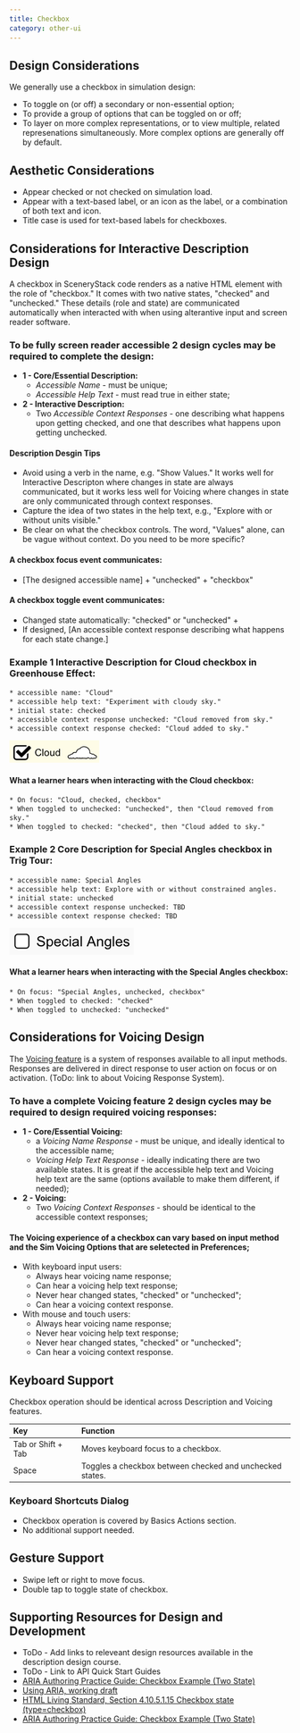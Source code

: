 ```yaml
---
title: Checkbox
category: other-ui
---
```


## Design Considerations

We generally use a checkbox in simulation design:

* To toggle on (or off) a secondary or non-essential option;
* To provide a group of options that can be toggled on or off;
* To layer on more complex representations, or to view multiple, related
  represenations simultaneously. More complex options are generally off by default.

## Aesthetic Considerations

* Appear checked or not checked on simulation load.
* Appear with a text-based label, or an icon as the label, or a combination of both text and icon.
* Title case is used for text-based labels for checkboxes.

## Considerations for Interactive Description Design

A checkbox in SceneryStack code renders as a native HTML element with the role of "checkbox." It comes with two native states, "checked" and "unchecked." These details (role and state) are communicated automatically when interacted with when using alterantive input and screen reader software. 

### To be fully screen reader accessible 2 design cycles may be required to complete the design:
* **1 - Core/Essential Description:**
    * _Accessible Name_ - must be unique;
    * _Accessible Help Text_ - must read true in either state;
* **2 - Interactive Description:**
    * Two _Accessible Context Responses_ - one describing what happens upon getting checked, and one that describes what happens upon getting unchecked.

#### Description Desgin Tips
* Avoid using a verb in the name, e.g. "Show Values." It works well for Interactive Descripton where changes in state are always communicated, but it works less well for Voicing where changes in state are only communicated through context responses.
* Capture the idea of two states in the help text, e.g., "Explore with or without units visible."
* Be clear on what the checkbox controls. The word, "Values" alone, can be vague without context. Do you need to be more specific?

#### A checkbox focus event communicates:
* [The designed accessible name] + "unchecked" + "checkbox"

#### A checkbox toggle event communicates:
* Changed state automatically: "checked" or "unchecked" + 
* If designed, [An accessible context response describing what happens for each state change.]

### Example 1 Interactive Description for Cloud checkbox in Greenhouse Effect: 
    * accessible name: "Cloud"
    * accessible help text: "Experiment with cloudy sky."
    * initial state: checked
    * accessible context response unchecked: "Cloud removed from sky."
    * accessible context response checked: "Cloud added to sky."

![alt text "Cloud checkbox in Greenhouse Effecy in checked state."](images/ghe-checkbox-cloud.png "Cloud, checked, checkbox")

#### What a learner hears when interacting with the Cloud checkbox:
    * On focus: "Cloud, checked, checkbox"
    * When toggled to unchecked: "unchecked", then "Cloud removed from sky."
    * When toggled to checked: "checked", then "Cloud added to sky."

### Example 2 Core Description for Special Angles checkbox in Trig Tour: 
    * accessible name: Special Angles
    * accessible help text: Explore with or without constrained angles.
    * initial state: unchecked
    * accessible context response unchecked: TBD
    * accessible context response checked: TBD

![alt text "Special Angles checkbox in Trig Tour in unchecked state."](images/tt-checkbox-specialAngles.png "Special Angles, unchecked, checkbox")

#### What a learner hears when interacting with the Special Angles checkbox: 
    * On focus: "Special Angles, unchecked, checkbox"
    * When toggled to checked: "checked"
    * When toggled to unchecked: "unchecked"

## Considerations for Voicing Design
The [Voicing feature](https://www.w3.org/WAI/ARIA/apg/patterns/checkbox/examples/checkbox/) is a system of responses available to all input methods. Responses are delivered in direct response to user action on focus or on activation. (ToDo: link to about Voicing Response System).

### To have a complete Voicing feature 2 design cycles may be required to design required voicing responses:
* **1 - Core/Essential Voicing:**
    * a _Voicing Name Response_ - must be unique, and ideally identical to the accessible name;
    * _Voicing Help Text Response_ - ideally indicating there are two available states. It is great if the accessible help text and Voicing help text are the same (options available to make them different, if needed);
* **2 - Voicing:**
    * Two _Voicing Context Responses_ - should be identical to the accessible context responses;

#### The Voicing experience of a checkbox can vary based on input method and the Sim Voicing Options that are seletected in Preferences; 
* With keyboard input users: 
    * Always hear voicing name response;
    * Can hear a voicing help text response; 
    * Never hear changed states, "checked" or "unchecked";
    * Can hear a voicing context response.
* With mouse and touch users: 
    * Always hear voicing name response;
    * Never hear voicing help text response;
    * Never hear changed states, "checked" or "unchecked";
    * Can hear a voicing context response.
 
## Keyboard Support
Checkbox operation should be identical across Description and Voicing features.

| Key   | Function                                               |
|:------|:-------------------------------------------------------|
| Tab or Shift + Tab  | Moves keyboard focus to a checkbox.     |
| Space | Toggles a checkbox between checked and unchecked states. |

### Keyboard Shortcuts Dialog
* Checkbox operation is covered by Basics Actions section.
* No additional support needed.

## Gesture Support

* Swipe left or right to move focus.
* Double tap to toggle state of checkbox.

## Supporting Resources for Design and Development
* ToDo - Add links to releveant design resources available in the description design course.
* ToDo - Link to API Quick Start Guides
* [ARIA Authoring Practice Guide: Checkbox Example (Two State)](https://www.w3.org/WAI/ARIA/apg/patterns/checkbox/examples/checkbox/) 
* [Using ARIA, working draft](https://www.w3.org/TR/using-aria/)
* [HTML Living Standard, Section 4.10.5.1.15 Checkbox state (type=checkbox)](https://html.spec.whatwg.org/multipage/input.html#checkbox-state-(type=checkbox))
* [ARIA Authoring Practice Guide: Checkbox Example (Two State)](https://www.w3.org/WAI/ARIA/apg/patterns/checkbox/examples/checkbox/)
 

